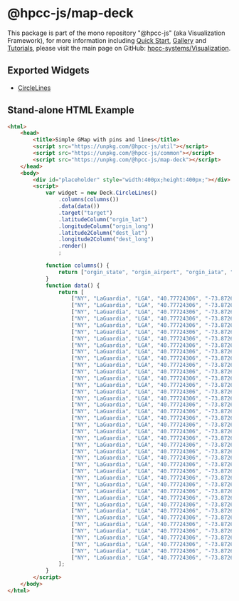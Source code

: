 # @hpcc-js/map-deck
This package is part of the mono repository "@hpcc-js" (aka Visualization Framework), for more information including [Quick Start](https://github.com/hpcc-systems/Visualization/wiki/Quick-Start), [Gallery](https://raw.githack.com/hpcc-systems/Visualization/trunk/demos/gallery/gallery.html) and [Tutorials](https://github.com/hpcc-systems/Visualization/wiki/Tutorials), please visit the main page on GitHub:  [hpcc-systems/Visualization](https://github.com/hpcc-systems/Visualization).

## Exported Widgets
* [CircleLines](https://rawgit.com/hpcc-systems/Visualization/trunk/demos/gallery/playground.html?./samples/geospatial/Deck/Circle%20Lines.js)

## Stand-alone HTML Example
```html
<html>
    <head>
        <title>Simple GMap with pins and lines</title>
        <script src="https://unpkg.com/@hpcc-js/util"></script>
        <script src="https://unpkg.com/@hpcc-js/common"></script>
        <script src="https://unpkg.com/@hpcc-js/map-deck"></script>
    </head>
    <body>
        <div id="placeholder" style="width:400px;height:400px;"></div>
        <script>
            var widget = new Deck.CircleLines()
                .columns(columns())
                .data(data())
                .target("target")
                .latitudeColumn("orgin_lat")
                .longitudeColumn("orgin_long")
                .latitude2Column("dest_lat")
                .longitude2Column("dest_long")
                .render()
                ;

            function columns() {
                return ["orgin_state", "orgin_airport", "orgin_iata", "orgin_lat", "orgin_long", "dest_state", "dest_iata", "dest_airport", "dest_lat", "dest_long", "AVE(distance)"];
            }
            function data() {
                return [
                    ["NY", "LaGuardia", "LGA", "40.77724306", "-73.87260917", "GA", "ATL", "William B Hartsfield-Atlanta Intl", "33.64044444", "-84.42694444", "761"],
                    ["NY", "LaGuardia", "LGA", "40.77724306", "-73.87260917", "OH", "CMH", "Port Columbus Intl", "39.99798528", "-82.89188278", "478"],
                    ["NY", "LaGuardia", "LGA", "40.77724306", "-73.87260917", "TX", "DFW", "Dallas-Fort Worth International", "32.89595056", "-97.0372", "1389"],
                    ["NY", "LaGuardia", "LGA", "40.77724306", "-73.87260917", "FL", "FLL", "Fort Lauderdale-Hollywood Int'l", "26.07258333", "-80.15275", "1076"],
                    ["NY", "LaGuardia", "LGA", "40.77724306", "-73.87260917", "SC", "GSP", "Greenville-Spartanburg", "34.89566722", "-82.21885833", "610"],
                    ["NY", "LaGuardia", "LGA", "40.77724306", "-73.87260917", "VA", "IAD", "Washington Dulles International", "38.94453194", "-77.45580972", "229"],
                    ["NY", "LaGuardia", "LGA", "40.77724306", "-73.87260917", "TN", "MEM", "Memphis International", "35.04241667", "-89.97666667", "963"],
                    ["NY", "LaGuardia", "LGA", "40.77724306", "-73.87260917", "VA", "ORF", "Norfolk International", "36.89461111", "-76.20122222", "296"],
                    ["NY", "LaGuardia", "LGA", "40.77724306", "-73.87260917", "PA", "PHL", "Philadelphia Intl", "39.87195278", "-75.24114083", "96"],
                    ["NY", "LaGuardia", "LGA", "40.77724306", "-73.87260917", "KY", "SDF", "Louisville International-Standiford", "38.17438889", "-85.736", "658"],
                    ["NY", "LaGuardia", "LGA", "40.77724306", "-73.87260917", "TN", "BNA", "Nashville International", "36.12447667", "-86.67818222", "764"],
                    ["NY", "LaGuardia", "LGA", "40.77724306", "-73.87260917", "MA", "BOS", "Gen Edw L Logan Intl", "42.3643475", "-71.00517917", "185"],
                    ["NY", "LaGuardia", "LGA", "40.77724306", "-73.87260917", "NY", "BUF", "Buffalo Niagara Intl", "42.94052472", "-78.73216667", "292"],
                    ["NY", "LaGuardia", "LGA", "40.77724306", "-73.87260917", "MD", "BWI", "Baltimore-Washington International", "39.17540167", "-76.66819833", "185"],
                    ["NY", "LaGuardia", "LGA", "40.77724306", "-73.87260917", "VA", "DCA", "Ronald Reagan Washington National", "38.85208333", "-77.03772222", "214"],
                    ["NY", "LaGuardia", "LGA", "40.77724306", "-73.87260917", "FL", "MIA", "Miami International", "25.79325", "-80.29055556", "1097"],
                    ["NY", "LaGuardia", "LGA", "40.77724306", "-73.87260917", "IL", "ORD", "Chicago O'Hare International", "41.979595", "-87.90446417", "733"],
                    ["NY", "LaGuardia", "LGA", "40.77724306", "-73.87260917", "FL", "PBI", "Palm Beach International", "26.68316194", "-80.09559417", "1035"],
                    ["NY", "LaGuardia", "LGA", "40.77724306", "-73.87260917", "NY", "ROC", "Greater Rochester Int'l", "43.11886611", "-77.67238389", "254"],
                    ["NY", "LaGuardia", "LGA", "40.77724306", "-73.87260917", "FL", "RSW", "Southwest Florida International", "26.53616667", "-81.75516667", "1080"],
                    ["NY", "LaGuardia", "LGA", "40.77724306", "-73.87260917", "MO", "STL", "Lambert-St Louis International", "38.74768694", "-90.35998972", "887"],
                    ["NY", "LaGuardia", "LGA", "40.77724306", "-73.87260917", "NC", "CLT", "Charlotte/Douglas International", "35.21401111", "-80.94312583", "544"],
                    ["NY", "LaGuardia", "LGA", "40.77724306", "-73.87260917", "KY", "CVG", "Cincinnati Northern Kentucky Intl", "39.04614278", "-84.6621725", "585"],
                    ["NY", "LaGuardia", "LGA", "40.77724306", "-73.87260917", "CO", "DEN", "Denver Intl", "39.85840806", "-104.6670019", "1619"],
                    ["NY", "LaGuardia", "LGA", "40.77724306", "-73.87260917", "TX", "HOU", "William P Hobby", "29.64541861", "-95.27888889", "1428"],
                    ["NY", "LaGuardia", "LGA", "40.77724306", "-73.87260917", "IN", "IND", "Indianapolis International", "39.71732917", "-86.29438417", "659"],
                    ["NY", "LaGuardia", "LGA", "40.77724306", "-73.87260917", "WV", "LWB", "Greenbrier Valley", "37.85830556", "-80.39947222", "403"],
                    ["NY", "LaGuardia", "LGA", "40.77724306", "-73.87260917", "LA", "MSY", "New Orleans International", "29.99338889", "-90.25802778", "1183"],
                    ["NY", "LaGuardia", "LGA", "40.77724306", "-73.87260917", "OH", "CLE", "Cleveland-Hopkins Intl", "41.41089417", "-81.84939667", "418"],
                    ["NY", "LaGuardia", "LGA", "40.77724306", "-73.87260917", "CO", "EGE", "Eagle County Regional", "39.64256778", "-106.9176953", "1739"],
                    ["NY", "LaGuardia", "LGA", "40.77724306", "-73.87260917", "FL", "JAX", "Jacksonville International", "30.49405556", "-81.68786111", "834"],
                    ["NY", "LaGuardia", "LGA", "40.77724306", "-73.87260917", "FL", "MCO", "Orlando International", "28.42888889", "-81.31602778", "950"],
                    ["NY", "LaGuardia", "LGA", "40.77724306", "-73.87260917", "PA", "PIT", "Pittsburgh International", "40.49146583", "-80.23287083", "335"],
                    ["NY", "LaGuardia", "LGA", "40.77724306", "-73.87260917", "NC", "RDU", "Raleigh-Durham International", "35.87763889", "-78.78747222", "431"],
                    ["NY", "LaGuardia", "LGA", "40.77724306", "-73.87260917", "VA", "RIC", "Richmond International", "37.50516667", "-77.31966667", "292"],
                    ["NY", "LaGuardia", "LGA", "40.77724306", "-73.87260917", "FL", "TPA", "Tampa International", "27.97547222", "-82.53325", "1011"],
                    ["NY", "LaGuardia", "LGA", "40.77724306", "-73.87260917", "MI", "DTW", "Detroit Metropolitan-Wayne County", "42.21205889", "-83.34883583", "501"],
                    ["NY", "LaGuardia", "LGA", "40.77724306", "-73.87260917", "NC", "GSO", "Piedmont Triad International", "36.09774694", "-79.9372975", "461"],
                    ["NY", "LaGuardia", "LGA", "40.77724306", "-73.87260917", "TX", "IAH", "George Bush Intercontinental", "29.98047222", "-95.33972222", "1416"],
                    ["NY", "LaGuardia", "LGA", "40.77724306", "-73.87260917", "MN", "MSP", "Minneapolis-St Paul Intl", "44.88054694", "-93.2169225", "1020"]
                ];
            }
        </script>
    </body>
</html>
```

<ClientOnly>
  <hpcc-vitepress style="width:100%;height:600px">
  <div id="target" style="width:100%;height:600px">
  </div>
  <script type="module">
    import { CircleLines } from "@hpcc-js/map-deck";

    new CircleLines()
        .columns(columns())
        .data(data())
        .target("target")
        .latitudeColumn("orgin_lat")
        .longitudeColumn("orgin_long")
        .latitude2Column("dest_lat")
        .longitude2Column("dest_long")
        .render()
        ;

    function columns() {
        return ["orgin_state", "orgin_airport", "orgin_iata", "orgin_lat", "orgin_long", "dest_state", "dest_iata", "dest_airport", "dest_lat", "dest_long", "AVE(distance)"];
    }
    function data() {
        return [
            ["NY", "LaGuardia", "LGA", "40.77724306", "-73.87260917", "GA", "ATL", "William B Hartsfield-Atlanta Intl", "33.64044444", "-84.42694444", "761"],
            ["NY", "LaGuardia", "LGA", "40.77724306", "-73.87260917", "OH", "CMH", "Port Columbus Intl", "39.99798528", "-82.89188278", "478"],
            ["NY", "LaGuardia", "LGA", "40.77724306", "-73.87260917", "TX", "DFW", "Dallas-Fort Worth International", "32.89595056", "-97.0372", "1389"],
            ["NY", "LaGuardia", "LGA", "40.77724306", "-73.87260917", "FL", "FLL", "Fort Lauderdale-Hollywood Int'l", "26.07258333", "-80.15275", "1076"],
            ["NY", "LaGuardia", "LGA", "40.77724306", "-73.87260917", "SC", "GSP", "Greenville-Spartanburg", "34.89566722", "-82.21885833", "610"],
            ["NY", "LaGuardia", "LGA", "40.77724306", "-73.87260917", "VA", "IAD", "Washington Dulles International", "38.94453194", "-77.45580972", "229"],
            ["NY", "LaGuardia", "LGA", "40.77724306", "-73.87260917", "TN", "MEM", "Memphis International", "35.04241667", "-89.97666667", "963"],
            ["NY", "LaGuardia", "LGA", "40.77724306", "-73.87260917", "VA", "ORF", "Norfolk International", "36.89461111", "-76.20122222", "296"],
            ["NY", "LaGuardia", "LGA", "40.77724306", "-73.87260917", "PA", "PHL", "Philadelphia Intl", "39.87195278", "-75.24114083", "96"],
            ["NY", "LaGuardia", "LGA", "40.77724306", "-73.87260917", "KY", "SDF", "Louisville International-Standiford", "38.17438889", "-85.736", "658"],
            ["NY", "LaGuardia", "LGA", "40.77724306", "-73.87260917", "TN", "BNA", "Nashville International", "36.12447667", "-86.67818222", "764"],
            ["NY", "LaGuardia", "LGA", "40.77724306", "-73.87260917", "MA", "BOS", "Gen Edw L Logan Intl", "42.3643475", "-71.00517917", "185"],
            ["NY", "LaGuardia", "LGA", "40.77724306", "-73.87260917", "NY", "BUF", "Buffalo Niagara Intl", "42.94052472", "-78.73216667", "292"],
            ["NY", "LaGuardia", "LGA", "40.77724306", "-73.87260917", "MD", "BWI", "Baltimore-Washington International", "39.17540167", "-76.66819833", "185"],
            ["NY", "LaGuardia", "LGA", "40.77724306", "-73.87260917", "VA", "DCA", "Ronald Reagan Washington National", "38.85208333", "-77.03772222", "214"],
            ["NY", "LaGuardia", "LGA", "40.77724306", "-73.87260917", "FL", "MIA", "Miami International", "25.79325", "-80.29055556", "1097"],
            ["NY", "LaGuardia", "LGA", "40.77724306", "-73.87260917", "IL", "ORD", "Chicago O'Hare International", "41.979595", "-87.90446417", "733"],
            ["NY", "LaGuardia", "LGA", "40.77724306", "-73.87260917", "FL", "PBI", "Palm Beach International", "26.68316194", "-80.09559417", "1035"],
            ["NY", "LaGuardia", "LGA", "40.77724306", "-73.87260917", "NY", "ROC", "Greater Rochester Int'l", "43.11886611", "-77.67238389", "254"],
            ["NY", "LaGuardia", "LGA", "40.77724306", "-73.87260917", "FL", "RSW", "Southwest Florida International", "26.53616667", "-81.75516667", "1080"],
            ["NY", "LaGuardia", "LGA", "40.77724306", "-73.87260917", "MO", "STL", "Lambert-St Louis International", "38.74768694", "-90.35998972", "887"],
            ["NY", "LaGuardia", "LGA", "40.77724306", "-73.87260917", "NC", "CLT", "Charlotte/Douglas International", "35.21401111", "-80.94312583", "544"],
            ["NY", "LaGuardia", "LGA", "40.77724306", "-73.87260917", "KY", "CVG", "Cincinnati Northern Kentucky Intl", "39.04614278", "-84.6621725", "585"],
            ["NY", "LaGuardia", "LGA", "40.77724306", "-73.87260917", "CO", "DEN", "Denver Intl", "39.85840806", "-104.6670019", "1619"],
            ["NY", "LaGuardia", "LGA", "40.77724306", "-73.87260917", "TX", "HOU", "William P Hobby", "29.64541861", "-95.27888889", "1428"],
            ["NY", "LaGuardia", "LGA", "40.77724306", "-73.87260917", "IN", "IND", "Indianapolis International", "39.71732917", "-86.29438417", "659"],
            ["NY", "LaGuardia", "LGA", "40.77724306", "-73.87260917", "WV", "LWB", "Greenbrier Valley", "37.85830556", "-80.39947222", "403"],
            ["NY", "LaGuardia", "LGA", "40.77724306", "-73.87260917", "LA", "MSY", "New Orleans International", "29.99338889", "-90.25802778", "1183"],
            ["NY", "LaGuardia", "LGA", "40.77724306", "-73.87260917", "OH", "CLE", "Cleveland-Hopkins Intl", "41.41089417", "-81.84939667", "418"],
            ["NY", "LaGuardia", "LGA", "40.77724306", "-73.87260917", "CO", "EGE", "Eagle County Regional", "39.64256778", "-106.9176953", "1739"],
            ["NY", "LaGuardia", "LGA", "40.77724306", "-73.87260917", "FL", "JAX", "Jacksonville International", "30.49405556", "-81.68786111", "834"],
            ["NY", "LaGuardia", "LGA", "40.77724306", "-73.87260917", "FL", "MCO", "Orlando International", "28.42888889", "-81.31602778", "950"],
            ["NY", "LaGuardia", "LGA", "40.77724306", "-73.87260917", "PA", "PIT", "Pittsburgh International", "40.49146583", "-80.23287083", "335"],
            ["NY", "LaGuardia", "LGA", "40.77724306", "-73.87260917", "NC", "RDU", "Raleigh-Durham International", "35.87763889", "-78.78747222", "431"],
            ["NY", "LaGuardia", "LGA", "40.77724306", "-73.87260917", "VA", "RIC", "Richmond International", "37.50516667", "-77.31966667", "292"],
            ["NY", "LaGuardia", "LGA", "40.77724306", "-73.87260917", "FL", "TPA", "Tampa International", "27.97547222", "-82.53325", "1011"],
            ["NY", "LaGuardia", "LGA", "40.77724306", "-73.87260917", "MI", "DTW", "Detroit Metropolitan-Wayne County", "42.21205889", "-83.34883583", "501"],
            ["NY", "LaGuardia", "LGA", "40.77724306", "-73.87260917", "NC", "GSO", "Piedmont Triad International", "36.09774694", "-79.9372975", "461"],
            ["NY", "LaGuardia", "LGA", "40.77724306", "-73.87260917", "TX", "IAH", "George Bush Intercontinental", "29.98047222", "-95.33972222", "1416"],
            ["NY", "LaGuardia", "LGA", "40.77724306", "-73.87260917", "MN", "MSP", "Minneapolis-St Paul Intl", "44.88054694", "-93.2169225", "1020"]
        ];
    }
  </script>
  </hpcc-vitepress>
</ClientOnly>
